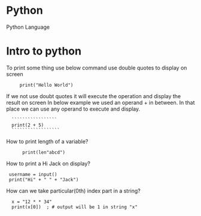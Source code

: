 # Python
Python Language

# Intro to python

 To print some thing use below command use double quotes to display on screen

  
 `````````````````````````````
      print("Hello World")
```````````````````````````````


  If we not use doubt quotes it will execute the operation and display the result on screen 
  In below example we used an operand + in between. In that place we can use any operand to execute and display.

  
      `````````````````
      print(2 + 5)
      ``````````````````

      
How to print length of a variable?


````````````````````````
      print(len"abcd")
`````````````````````````


How to print a Hi Jack on display?


`````````````````````````````````````
 username = input()
 print("Hi" + " " + "Jack")
`````````````````````````````````````

 
How can we take particular(0th) index part in a string?


````````````````````````````````````````````````````
  x = "12 * * 34"
  print(x[0])  ; # output will be 1 in string "x"
`````````````````````````````````````````````````````


  
